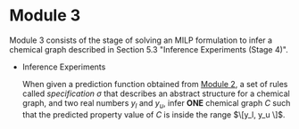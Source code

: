 # Module 3

Module 3 consists of the stage of solving an MILP formulation to infer a chemical graph described in Section 5.3 "Inference Experiments (Stage 4)".

- Inference Experiments
  
  When given a prediction function obtained from [Module 2](/2LCC/Module_2), a set of rules called *specification* $\sigma$ that describes an abstract structure for a chemical graph, and two real numbers $y_l$ and $y_u$, infer **ONE** chemical graph $C$ such that the predicted property value of $C$ is inside the range $\[y_l, y_u  \]$.

